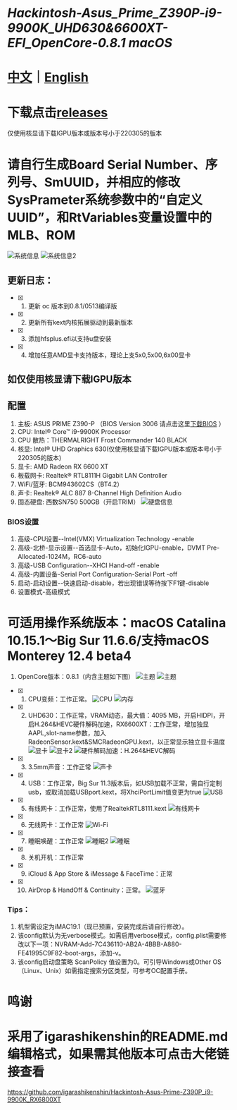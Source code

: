 # *Hackintosh-Asus_Prime_Z390P-i9-9900K_UHD630&6600XT-EFI_OpenCore-0.8.1 macOS*

# [中文](https://github.com/jhihhe/Hackintosh-Asus_Prime_Z390P-i9-9900K_UHD630-RX-6600XT-EFI_OpenCore-0.8.1-macOS/blob/main/README.md)｜[English](https://github.com/jhihhe/Hackintosh-Asus_Prime_Z390P-i9-9900K_UHD630-RX-6600XT-EFI_OpenCore-0.8.1-macOS/blob/main/README-EN.md)

# 下载点击[releases](https://github.com/jhihhe/Hackintosh-Asus_Prime_Z390P-i9-9900K_UHD630-RX-6600XT-EFI_OpenCore-0.8.1-macOS/releases)
仅使用核显请下载IGPU版本或版本号小于220305的版本
# 请自行生成Board Serial Number、序列号、SmUUID，并相应的修改SysPrameter系统参数中的“自定义UUID”，和RtVariables变量设置中的MLB、ROM

![系统信息](https://static01.imgkr.com/temp/0afe2bbe865d4788bc42c6afc025f601.png)
![系统信息2](https://tva2.sinaimg.cn/large/cec1774cly8h274zgu9rsj20te0hi42o.jpg)

## 更新日志：
- [x] 1. 更新 oc 版本到0.8.1/0513编译版
- [x] 2. 更新所有kext内核拓展驱动到最新版本
- [x] 3. 添加hfsplus.efi以支持u盘安装
- [x] 4. 增加任意AMD显卡支持版本，理论上支5x0,5x00,6x00显卡
## 如仅使用核显请下载IGPU版本

## 配置
1. 主板: ASUS PRIME Z390-P （BIOS Version 3006 请点击这里[下载BIOS](https://www.asus.com/us/motherboards-components/motherboards/prime/prime-z390-p/HelpDesk_BIOS/) ）
1. CPU: Intel® Core™ i9-9900K Processor
1. CPU 散热：THERMALRIGHT Frost Commander 140 BLACK
1. 核显: Intel® UHD Graphics 630(仅使用核显请下载IGPU版本或版本号小于220305的版本)
1. 显卡: AMD Radeon RX 6600 XT
1. 板载网卡: Realtek® RTL8111H Gigabit LAN Controller
1. WiFi/蓝牙: BCM943602CS（BT4.2）
1. 声卡: Realtek® ALC 887 8-Channel High Definition Audio
1. 固态硬盘: 西数SN750 500GB（开启TRIM）
![硬盘信息](https://tva1.sinaimg.cn/large/cec1774cly8h057sy9inrj21860u0tcy.jpg)

### BIOS设置
1. 高级-CPU设置--Intel(VMX) Virtualization Technology -enable
1. 高级-北桥-显示设置--首选显卡-Auto，初始化IGPU-enable，DVMT Pre-Allocated-1024M，RC6-auto
1. 高级-USB Configuration--XHCI Hand-off -enable
1. 高级-内置设备-Serial Port Configuration-Serial Port -off
1. 启动-启动设置--快速启动-disable，若出现错误等待按下F1键-disable
1. 设置模式-高级模式

# **可适用操作系统版本：macOS Catalina 10.15.1～Big Sur 11.6.6/支持macOS Monterey 12.4 beta4**
1. OpenCore版本：0.8.1（内含主题如下图） 
![主题](https://tva2.sinaimg.cn/large/cec1774cly8h1g75kzm0vj21hc0u0gmt.jpg)
![主题](https://i.loli.net/2021/07/31/uFHJD2BMazqmTcA.png)
- [x] 1. CPU变频：工作正常。 
![CPU](https://tva4.sinaimg.cn/large/cec1774cly8h057spanbgj21860u0dio.jpg)
![内存](https://tva2.sinaimg.cn/large/cec1774cly8h057svhmylj21860u0n0u.jpg)
- [x] 2. UHD630：工作正常，VRAM动态，最大值：4095 MB，开启HIDPI，开启H.264&HEVC硬件解码加速，RX6600XT：工作正常，增加独显AAPL,slot-name参数，加入RadeonSensor.kext&SMCRadeonGPU.kext，以正常显示独立显卡温度
![显卡](https://tva4.sinaimg.cn/large/cec1774cly8h1xkrsg9spj21eg0u00vz.jpg)
![显卡2](https://tva2.sinaimg.cn/large/cec1774cly8h1xkmoixcpj20lq0tg0uz.jpg)
![硬件解码加速：H.264&HEVC解码](https://tva3.sinaimg.cn/large/cec1774cly8h1xkojr9ugj21880u0421.jpg)
- [x] 3. 3.5mm声音：工作正常
![声卡](https://tva3.sinaimg.cn/large/cec1774cly8h057stfz6fj21860u0gov.jpg)
- [x] 4. USB：工作正常，Big Sur 11.3版本后，如USB加载不正常，需自行定制usb，或取消加载USBport.kext，将XhciPortLimit值变更为true 
![USB](https://pic.imgdb.cn/item/62280dc95baa1a80abdfa1ee.png)
- [x] 5. 有线网卡：工作正常，使用了RealtekRTL8111.kext 
![有线网卡](https://pic.imgdb.cn/item/62280dc95baa1a80abdfa1f6.png)
- [x] 6. 无线网卡：工作正常 
![Wi-Fi](https://pic.imgdb.cn/item/62280dd25baa1a80abdfa953.png)
- [x] 7. 睡眠唤醒：工作正常 
![睡眠2](https://tva2.sinaimg.cn/large/cec1774cly8h057snf0lzj21860u0wh5.jpg)
![睡眠](https://tva1.sinaimg.cn/large/cec1774cly8h057wpxhe1j212p0u0410.jpg)
- [x] 8. 关机开机：工作正常
- [x] 9. iCloud & App Store & iMessage & FaceTime：正常
- [x] 10. AirDrop & HandOff & Continuity：正常。
![蓝牙](https://pic.imgdb.cn/item/62280dcf5baa1a80abdfa682.png)

### Tips：

1. 机型需设定为iMAC19.1（现已预置，安装完成后请自行修改）。
1. 该config默认为无verbose模式。如需启用verbose模式，config.plist需要修改以下一项：NVRAM-Add-7C436110-AB2A-4BBB-A880-FE41995C9F82-boot-args，添加-v。
1. 该config启动盘策略 ScanPolicy 值设置为0。可引导Windows或Other OS（Linux、Unix）如需指定搜索分区类型，可参考OC配置手册。

# 鸣谢 
# 采用了igarashikenshin的README.md编辑格式，如果需其他版本可点击大佬链接查看
https://github.com/igarashikenshin/Hackintosh-Asus-Prime-Z390P_i9-9900K_RX6800XT
